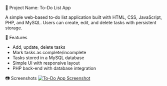 📌 Project Name: To-Do List App

A simple web-based to-do list application built with HTML, CSS, JavaScript, PHP, and MySQL. Users can create, edit, and delete tasks with persistent storage.

 🚀 Features
- Add, update, delete tasks
- Mark tasks as complete/incomplete
- Tasks stored in a MySQL database
- Simple UI with responsive layout
- PHP back-end with database integration

📷 Screenshots
[![To-Do App Screenshot](https://i.imgur.com/zd4fHzJ.png)](https://i.imgur.com/zd4fHzJ.png)

